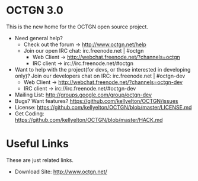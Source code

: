 OCTGN 3.0
=================================================
This is the new home for the OCTGN open source project.

* Need general help? 
  * Check out the forum -> http://www.octgn.net/help
  * Join our open IRC chat: irc.freenode.net | #octgn
    * Web Client -> http://webchat.freenode.net/?channels=octgn
    * IRC client -> irc://irc.freenode.net/#octgn
* Want to help with the project(for devs, or those interested in developing only)? Join our developers chat on IRC: irc.freenode.net | #octgn-dev
  * Web Client -> http://webchat.freenode.net/?channels=octgn-dev
  * IRC client -> irc://irc.freenode.net/#octgn-dev
* Mailing List: http://groups.google.com/group/octgn-dev
* Bugs? Want features? https://github.com/kellyelton/OCTGN/issues
* License: https://github.com/kellyelton/OCTGN/blob/master/LICENSE.md
* Get Coding: https://github.com/kellyelton/OCTGN/blob/master/HACK.md

Useful Links
=================================================
These are just related links.

* Download Site: http://www.octgn.net/
